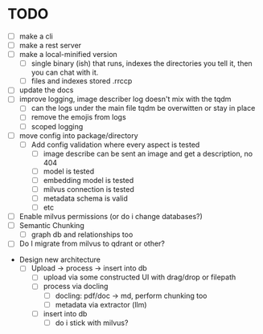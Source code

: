 # TODO

- [ ] make a cli
- [ ] make a rest server
- [ ] make a local-minified version
  - [ ] single binary (ish) that runs, indexes the directories you tell it, then you can chat with it.
  - [ ] files and indexes stored .rrccp
- [ ] update the docs
- [ ] improve logging, image describer log doesn't mix with the tqdm
  - [ ] can the logs under the main file tqdm be overwitten or stay in place
  - [ ] remove the emojis from logs
  - [ ] scoped logging
- [ ] move config into package/directory
  - [ ] Add config validation where every aspect is tested
    - [ ] image describe can be sent an image and get a description, no 404
    - [ ] model is tested
    - [ ] embedding model is tested
    - [ ] milvus connection is tested
    - [ ] metadata schema is valid
    - [ ] etc
- [ ] Enable milvus permissions (or do i change databases?)
- [ ] Semantic Chunking
  - [ ] graph db and relationships too
- [ ] Do I migrate from milvus to qdrant or other?

- Design new architecture
  - [ ] Upload -> process -> insert into db
    - [ ] upload via some constructed UI with drag/drop or filepath
    - [ ] process via docling
      - [ ] docling: pdf/doc -> md, perform chunking too
      - [ ] metadata via extractor (llm)
    - [ ] insert into db
      - [ ] do i stick with milvus?
